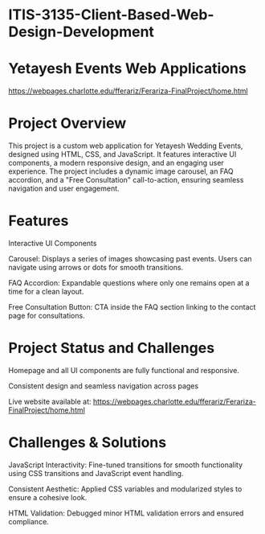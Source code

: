# ITIS-3135-Client-Based-Web-Design-Development

# Yetayesh Events Web Applications # 
https://webpages.charlotte.edu/fferariz/Ferariza-FinalProject/home.html

# Project Overview #
This project is a custom web application for Yetayesh Wedding Events, designed using HTML, CSS, and JavaScript. It features interactive UI components, a modern responsive design, and an engaging user experience. The project includes a dynamic image carousel, an FAQ accordion, and a "Free Consultation" call-to-action, ensuring seamless navigation and user engagement.

# Features #
Interactive UI Components

Carousel: Displays a series of images showcasing past events. Users can navigate using arrows or dots for smooth transitions.

FAQ Accordion: Expandable questions where only one remains open at a time for a clean layout.

Free Consultation Button: CTA inside the FAQ section linking to the contact page for consultations.

# Project Status and Challenges #
Homepage and all UI components are fully functional and responsive.

Consistent design and seamless navigation across pages

Live website available at: https://webpages.charlotte.edu/fferariz/Ferariza-FinalProject/home.html

# Challenges & Solutions #
JavaScript Interactivity: Fine-tuned transitions for smooth functionality using CSS transitions and JavaScript event handling.

Consistent Aesthetic: Applied CSS variables and modularized styles to ensure a cohesive look.

HTML Validation: Debugged minor HTML validation errors and ensured compliance.
